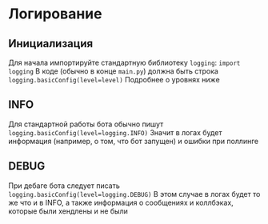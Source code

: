 # Логирование

## Инициализация

Для начала импортируйте стандартную библиотеку `logging`: `import logging`
В коде (обычно в конце `main.py`) должна быть строка `logging.basicConfig(level=level)`
Подробнее о уровнях ниже

## INFO

Для стандартной работы бота обычно пишут `logging.basicConfig(level=logging.INFO)`
Значит в логах будет информация (например, о том, что бот запущен) и ошибки при поллинге

## DEBUG

При дебаге бота следует писать `logging.basicConfig(level=logging.DEBUG)`
В этом случае в логах будет то же что и в INFO, а также информация о сообщениях и коллбэках, которые были хендлены и не были
